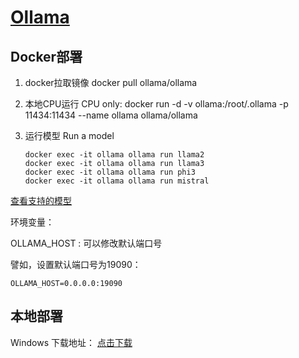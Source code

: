 
# [Ollama](https://ollama.com)

## Docker部署

1. docker拉取镜像 docker pull ollama/ollama
2. 本地CPU运行 CPU only: docker run -d -v ollama:/root/.ollama -p 11434:11434 --name ollama ollama/ollama
3. 运行模型 Run a model 

    ```
    docker exec -it ollama ollama run llama2
    docker exec -it ollama ollama run llama3
    docker exec -it ollama ollama run phi3
    docker exec -it ollama ollama run mistral
    ```

[查看支持的模型](https://ollama.com/library)

环境变量：

OLLAMA_HOST : 可以修改默认端口号

譬如，设置默认端口号为19090：

```
OLLAMA_HOST=0.0.0.0:19090
```


## 本地部署

Windows 下载地址： [点击下载](https://ollama.com/download/OllamaSetup.exe)

